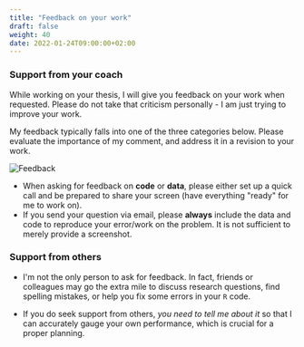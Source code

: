 ```yaml
---
title: "Feedback on your work"
draft: false
weight: 40
date: 2022-01-24T09:00:00+02:00
---
```


### Support from your coach

While working on your thesis, I will give you feedback on your work when requested. Please do not take that criticism personally - I am just trying to improve your work.

My feedback typically falls into one of the three categories below. Please evaluate the importance of my comment, and address it in a revision to your work.

![Feedback](/assets/feedback.png)


- When asking for feedback on __code__ or __data__, please either set up a quick call and be prepared to share your screen (have everything "ready" for me to work on).
- If you send your question via email, please __always__ include the data and code to reproduce your error/work on the problem. It is not sufficient to merely provide a screenshot.

### Support from others

- I'm not the only person to ask for feedback. In fact, friends or colleagues may go the extra mile to discuss research questions, find spelling mistakes, or help you fix some errors in your `R` code.

- If you do seek support from others, *you need to tell me about it* so that I can accurately gauge your own performance, which is crucial for a proper planning.
